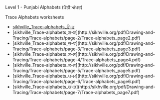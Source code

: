 Level 1 - Punjabi Alphabets (ਪੈਂਤੀ ਅੱਖਰ)

Trace Alphabets worksheets

<ul>
<li><a href="http://sikhville.org/pdf/Drawing-and-Tracing/Trace-alphabets/page-1/Trace-alphabets_page1.pdf">sikhville_Trace-alphabets_ੳ-ਹ</a></li>
<li>[sikhville_Trace-alphabets_ਕ-ਙ](http://sikhville.org/pdf/Drawing-and-Tracing/Trace-alphabets/page-2/Trace-alphabets_page2.pdf)</li>
<li>[sikhville_Trace-alphabets_ਚ-ਞ](http://sikhville.org/pdf/Drawing-and-Tracing/Trace-alphabets/page-3/Trace-alphabets_page3.pdf)</li>
<li>[sikhville_Trace-alphabets_ਟ-ਣ](http://sikhville.org/pdf/Drawing-and-Tracing/Trace-alphabets/page-4/Trace-alphabets_page4.pdf)</li>
<li>[sikhville_Trace-alphabets_ਤ-ਨ](http://sikhville.org/pdf/Drawing-and-Tracing/Trace-alphabets/page-5/Trace-alphabets_page5.pdf)</li>
<li>[sikhville_Trace-alphabets_ਪ-ਮ](http://sikhville.org/pdf/Drawing-and-Tracing/Trace-alphabets/page-6/Trace-alphabets_page6.pdf)</li>
<li>[sikhville_Trace-alphabets_ਯ-ੜ](http://sikhville.org/pdf/Drawing-and-Tracing/Trace-alphabets/page-7/Trace-alphabets_page7.pdf)</li>
  
  </ul>

